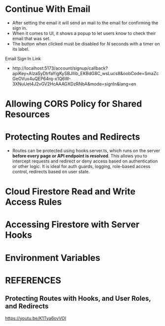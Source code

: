 
# Continue With Email
- After setting the email it will send an mail to the email for confirming the sign in.
- When it comes to UI, it shows a popup to let users know to check their email that was set.
- The button when clicked must be disabled for $N$ seconds with a timer on its label.

Email Sign In Link
- http://localhost:5173/account/signup/callback?apiKey=AIzaSyDtrfaYigKySBJIlib_EKBdG8C_wsLucs8&oobCode=SmaZcGeOVux4uQEP64rq-x1Q6W-3XNuUet4J2vGV2HcAAAGXDzRNbA&mode=signIn&lang=en

# Allowing CORS Policy for Shared Resources

# Protecting Routes and Redirects
- Routes can be protected using hooks.server.ts, which runs on the server **before every page or API endpoint is resolved**. This allows you to intercept requests and redirect or deny access based on authentication or other logic. It is ideal for auth guards, logging, role-based access control, redirects based on user state.

# Cloud Firestore Read and Write Access Rules


# Accessing Firestore with Server Hooks


# Environment Variables


# REFERENCES
## Protecting Routes with Hooks, and User Roles, and Redirects
https://youtu.be/K1Tya6ovVOI

